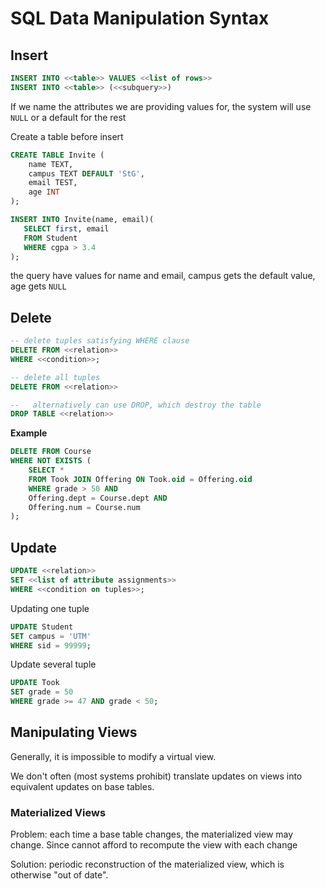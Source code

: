 # SQL Data Manipulation Syntax

## Insert
```sql
INSERT INTO <<table>> VALUES <<list of rows>>
INSERT INTO <<table>> (<<subquery>>)
```

If we name the attributes we are providing values for, the system will use `NULL` or a default for the rest

Create a table before insert

```sql
CREATE TABLE Invite (
    name TEXT,
    campus TEXT DEFAULT 'StG',
    email TEST,
    age INT
);

INSERT INTO Invite(name, email)(
   SELECT first, email
   FROM Student
   WHERE cgpa > 3.4
);
```

the query have values for name and email, campus gets the default value, age gets `NULL`

## Delete

```sql
-- delete tuples satisfying WHERE clause
DELETE FROM <<relation>>
WHERE <<condition>>;

-- delete all tuples
DELETE FROM <<relation>>

--   alternatively can use DROP, which destroy the table
DROP TABLE <<relation>>
```

**Example**
```sql
DELETE FROM Course
WHERE NOT EXISTS (
    SELECT *
    FROM Took JOIN Offering ON Took.oid = Offering.oid
    WHERE grade > 50 AND
    Offering.dept = Course.dept AND
    Offering.num = Course.num
);
```

## Update
```sql
UPDATE <<relation>>
SET <<list of attribute assignments>>
WHERE <<condition on tuples>>;
```

Updating one tuple
```sql
UPDATE Student
SET campus = 'UTM'
WHERE sid = 99999;
```
Update several tuple
```sql
UPDATE Took
SET grade = 50
WHERE grade >= 47 AND grade < 50;
```

## Manipulating Views
Generally, it is impossible to modify a virtual view. 

We don't often (most systems prohibit) translate updates on views into equivalent updates on base tables.

### Materialized Views
Problem: each time a base table changes, the materialized view may change. Since cannot afford to recompute the view with each change

Solution: periodic reconstruction of the materialized view, which is otherwise "out of date". 
